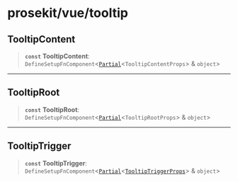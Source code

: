 # prosekit/vue/tooltip

<a id="TooltipContent" name="TooltipContent"></a>

## TooltipContent

> **`const`** **TooltipContent**: `DefineSetupFnComponent`\<[`Partial`](https://www.typescriptlang.org/docs/handbook/utility-types.html#partialtype)\<`TooltipContentProps`\> & `object`\>

***

<a id="TooltipRoot" name="TooltipRoot"></a>

## TooltipRoot

> **`const`** **TooltipRoot**: `DefineSetupFnComponent`\<[`Partial`](https://www.typescriptlang.org/docs/handbook/utility-types.html#partialtype)\<`TooltipRootProps`\> & `object`\>

***

<a id="TooltipTrigger" name="TooltipTrigger"></a>

## TooltipTrigger

> **`const`** **TooltipTrigger**: `DefineSetupFnComponent`\<[`Partial`](https://www.typescriptlang.org/docs/handbook/utility-types.html#partialtype)\<[`TooltipTriggerProps`](../web/tooltip.md#TooltipTriggerProps)\> & `object`\>
